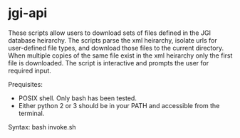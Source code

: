 # jgi-api
These scripts allow users to download sets of files defined in the JGI database heirarchy. The scripts parse the xml heirarchy, isolate urls for user-defined file types, and download those files to the current directory. When multiple copies of the same file exist in the xml heirarchy only the first file is downloaded. The script is interactive and prompts the user for required input. 

Prequisites: 
  - POSIX shell. Only bash has been tested. 
  - Either python 2 or 3 should be in your PATH and accessible from the terminal. 

Syntax: 
bash invoke.sh 
